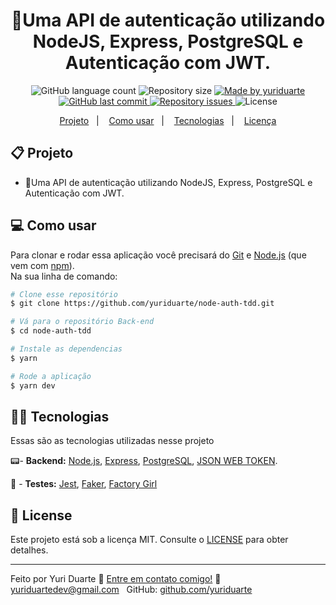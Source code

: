 <h1 align="center">
	🔐Uma API de autenticação utilizando NodeJS, Express, PostgreSQL e Autenticação com JWT.
</h1>
<p align="center">
  <img alt="GitHub language count" src="https://img.shields.io/github/languages/count/yuriduarte/node-auth-tdd?color=%2304D361">

  <img alt="Repository size" src="https://img.shields.io/github/repo-size/yuriduarte/node-auth-tdd">

  <a href="https://www.linkedin.com/in/yuriduarte/">
    <img alt="Made by yuriduarte" src="https://img.shields.io/badge/made%20by-yuriduarte-%2304D361">
  </a>

  <a href="https://github.com/yuriduarte/node-auth-tdd/commits/master">
    <img alt="GitHub last commit" src="https://img.shields.io/github/last-commit/yuriduarte/node-auth-tdd">
  </a>

  <a href="https://github.com/yuriduarte/node-auth-tdd/issues">
    <img alt="Repository issues" src="https://img.shields.io/github/issues/yuriduarte/node-auth-tdd">
  </a>
  <img alt="License" src="https://img.shields.io/badge/license-MIT-brightgreen">
</p>


<p align="center">
  <a href="#-projeto">Projeto</a>&nbsp;&nbsp;&nbsp;|&nbsp;&nbsp;&nbsp;
  <a href="#-como-usar">Como usar</a>&nbsp;&nbsp;&nbsp;|&nbsp;&nbsp;&nbsp;
  <a href="#-tecnologias">Tecnologias</a>&nbsp;&nbsp;&nbsp;|&nbsp;&nbsp;&nbsp;
  <a href="#-license">Licença</a>
</p>

## 📋 Projeto

* 🔐Uma API de autenticação utilizando NodeJS, Express, PostgreSQL e Autenticação com JWT. <br>

## 💻 Como usar

Para clonar e rodar essa aplicação você precisará do [Git](https://git-scm.com) e [Node.js](https://nodejs.org/en/download/) (que vem com [npm](http://npmjs.com)).
<br>
Na sua linha de comando:

```bash
# Clone esse repositório
$ git clone https://github.com/yuriduarte/node-auth-tdd.git

# Vá para o repositório Back-end
$ cd node-auth-tdd

# Instale as dependencias
$ yarn

# Rode a aplicação
$ yarn dev
```

## 👨‍💻 Tecnologias

Essas são as tecnologias utilizadas nesse projeto

📟- **Backend:** [Node.js](https://nodejs.org/en/), [Express](https://expressjs.com/pt-br/), [PostgreSQL](https://www.postgresql.org/), [JSON WEB TOKEN](https://www.npmjs.com/package/jsonwebtoken).

🧪 - **Testes:** [Jest](https://jestjs.io/), [Faker](https://github.com/marak/Faker.js/), [Factory Girl](https://www.npmjs.com/package/factory-girl)


## 📝 License

Este projeto está sob a licença MIT. Consulte o [LICENSE](LICENSE.md) para obter detalhes.

---

Feito por Yuri Duarte :wave: [Entre em contato comigo!](https://www.linkedin.com/in/yuri-duarte/)
:email: [yuriduartedev@gmail.com](mailto:yuriduartedev@gmail.com) &nbsp;
GitHub: [github.com/yuriduarte](https://github.com/yuriduarte) &nbsp;

